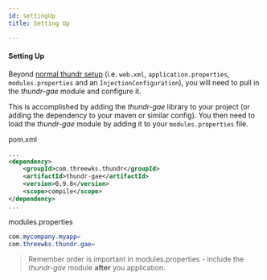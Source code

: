 ```yaml
---
id: settingUp
title: Setting Up

---
```




#### Setting Up

Beyond [normal thundr setup](modules/thundr/basics.html#applicationConfiguration) (i.e. `web.xml`, `application.properties`, `modules.properties` and an `InjectionConfiguration`), you will need to pull in the *thundr-gae* module and configure it.

This is accomplished by adding the *thundr-gae* library to your project (or adding the dependency to your maven or similar config). You then need to load the *thundr-gae* module by adding it to your `modules.properties` file.

pom.xml
```xml
...
<dependency>
	<groupId>com.threewks.thundr</groupId>
	<artifactId>thundr-gae</artifactId>
	<version>0.9.8</version>
	<scope>compile</scope>
</dependency>
...
```

modules.properties

```java
com.mycompany.myapp=
com.threewks.thundr.gae=
```

> Remember order is important in modules.properties - include the *thundr-gae* module **after** you application.